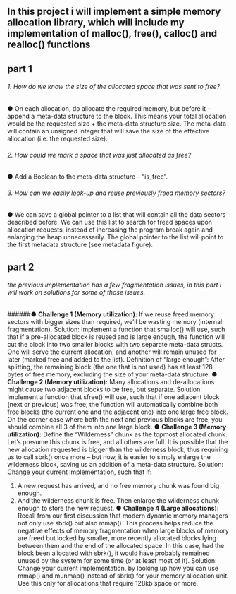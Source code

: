 ## In this project i will implement a simple memory allocation library, which will include my implementation of malloc(), free(), calloc() and realloc() functions
## part 1
###### 1. How do we know the size of the allocated space that was sent to free?
● On each allocation, do allocate the required memory, but before it – append a
meta-data structure to the block. This means your total allocation would be the
requested size + the meta-data structure size. The meta-data will contain an unsigned
integer that will save the size of the effective allocation (i.e. the requested size).
###### 2. How could we mark a space that was just allocated as free?
● Add a Boolean to the meta-data structure – “is_free”.
###### 3. How can we easily look-up and reuse previously freed memory sectors?
● We can save a global pointer to a list that will contain all the data sectors described
before. We can use this list to search for freed spaces upon allocation requests, instead
of increasing the program break again and enlarging the heap unnecessarily.
The global pointer to the list will point to the first metadata structure (see metadata
figure).
## part 2
###### the previous implementation has a few fragmentation issues, in this part i will work on solutions for some of those issues.
######● **Challenge 1 (Memory utilization):**
If we reuse freed memory sectors with bigger sizes than required, we’ll be wasting memory
(internal fragmentation).
Solution: Implement a function that smalloc() will use, such that if a pre-allocated
block is reused and is large enough, the function will cut the block into two smaller blocks
with two separate meta-data structs. One will serve the current allocation, and another will
remain unused for later (marked free and added to the list).
Definition of “large enough”: After splitting, the remaining block (the one that is not used)
has at least 128 bytes of free memory, excluding the size of your meta-data structure.
● **Challenge 2 (Memory utilization):**
Many allocations and de-allocations might cause two adjacent blocks to be free, but
separate.
Solution: Implement a function that sfree() will use, such that if one adjacent block
(next or previous) was free, the function will automatically combine both free blocks (the
current one and the adjacent one) into one large free block. On the corner case where both
the next and previous blocks are free, you should combine all 3 of them into one large
block.
● **Challenge 3 (Memory utilization):**
Define the “Wilderness” chunk as the topmost allocated chunk. Let’s presume this chunk
is free, and all others are full. It is possible that the new allocation requested is bigger than
the wilderness block, thus requiring us to call sbrk() once more – but now, it is easier to
simply enlarge the wilderness block, saving us an addition of a meta-data structure.
Solution: Change your current implementation, such that if:
1. A new request has arrived, and no free memory chunk was found big enough.
2. And the wilderness chunk is free.
Then enlarge the wilderness chunk enough to store the new request.
● **Challenge 4 (Large allocations):**
Recall from our first discussion that modern dynamic memory managers not only use
sbrk() but also mmap(). This process helps reduce the negative effects of memory
fragmentation when large blocks of memory are freed but locked by smaller, more recently
allocated blocks lying between them and the end of the allocated space. In this case, had
the block been allocated with sbrk(), it would have probably remained unused by the
system for some time (or at least most of it).
Solution: Change your current implementation, by looking up how you can use mmap()
and munmap() instead of sbrk() for your memory allocation unit. Use this only for
allocations that require 128kb space or more.
